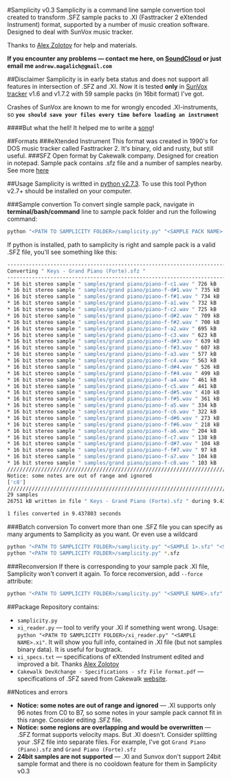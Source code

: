 #Samplicity v0.3
Samplicity is a command line sample convertion tool created to transform .SFZ sample packs to .XI (Fasttracker 2 eXtended Instrument) format, supported by a number of music creation software. Designed to deal with SunVox music tracker.

Thanks to [Alex Zolotov](http://www.warmplace.ru/) for help and materials.

**If you encounter any problems — contact me here, on [SoundCloud](http://soundcloud.com/convergent) or just email me ```andrew.magalich@gmail.com```**

##Disclaimer
Samplicity is in early beta status and does not support all features in intersection of .SFZ and .XI. Now it is tested **only** in [SunVox tracker](http://www.warmplace.ru/soft/sunvox/) v1.6 and v1.7.2 with 59 sample packs (in 16bit format) I've got.

Crashes of SunVox are known to me for wrongly encoded .XI-instruments, so **```you should save your files every time before loading an instrument```**

####But what the hell! It helped me to write a [song](http://soundcloud.com/convergent/the-fire)! 

##Formats
###eXtended Instrument
This format was created in 1990's for DOS music tracker called Fasttracker 2. It's binary, old and rusty, but still useful.
###SFZ
Open format by Cakewalk company. Designed for creation in notepad. Sample pack contains .sfz file and a number of samples nearby. See more [here](http://www.cakewalk.com/DevXchange/article.aspx?aid=108)

##Usage
Samplicity is writted in [python v2.7.3](http://www.python.org/). To use this tool Python v2.7+ should be installed on your computer.

###Sample convertion
To convert single sample pack, navigate in **terminal/bash/command** line to sample pack folder and run the following command:

```bash
python "<PATH TO SAMPLICITY FOLDER>/samplicity.py" "<SAMPLE PACK NAME>.sfz"
```

If python is installed, path to samplicity is right and sample pack is a valid .SFZ file, you'll see something like this:

```bash
--------------------------------------------------------------------------------
Converting " Keys - Grand Piano (Forte).sfz "
--------------------------------------------------------------------------------
* 16 bit stereo sample " samples/grand piano/piano-f-c1.wav " 726 kB
* 16 bit stereo sample " samples/grand piano/piano-f-d#1.wav " 735 kB
* 16 bit stereo sample " samples/grand piano/piano-f-f#1.wav " 734 kB
* 16 bit stereo sample " samples/grand piano/piano-f-a1.wav " 732 kB
* 16 bit stereo sample " samples/grand piano/piano-f-c2.wav " 725 kB
* 16 bit stereo sample " samples/grand piano/piano-f-d#2.wav " 709 kB
* 16 bit stereo sample " samples/grand piano/piano-f-f#2.wav " 700 kB
* 16 bit stereo sample " samples/grand piano/piano-f-a2.wav " 695 kB
* 16 bit stereo sample " samples/grand piano/piano-f-c3.wav " 623 kB
* 16 bit stereo sample " samples/grand piano/piano-f-d#3.wav " 639 kB
* 16 bit stereo sample " samples/grand piano/piano-f-f#3.wav " 607 kB
* 16 bit stereo sample " samples/grand piano/piano-f-a3.wav " 577 kB
* 16 bit stereo sample " samples/grand piano/piano-f-c4.wav " 563 kB
* 16 bit stereo sample " samples/grand piano/piano-f-d#4.wav " 526 kB
* 16 bit stereo sample " samples/grand piano/piano-f-f#4.wav " 499 kB
* 16 bit stereo sample " samples/grand piano/piano-f-a4.wav " 461 kB
* 16 bit stereo sample " samples/grand piano/piano-f-c5.wav " 441 kB
* 16 bit stereo sample " samples/grand piano/piano-f-d#5.wav " 410 kB
* 16 bit stereo sample " samples/grand piano/piano-f-f#5.wav " 361 kB
* 16 bit stereo sample " samples/grand piano/piano-f-a5.wav " 334 kB
* 16 bit stereo sample " samples/grand piano/piano-f-c6.wav " 322 kB
* 16 bit stereo sample " samples/grand piano/piano-f-d#6.wav " 273 kB
* 16 bit stereo sample " samples/grand piano/piano-f-f#6.wav " 218 kB
* 16 bit stereo sample " samples/grand piano/piano-f-a6.wav " 204 kB
* 16 bit stereo sample " samples/grand piano/piano-f-c7.wav " 138 kB
* 16 bit stereo sample " samples/grand piano/piano-f-d#7.wav " 104 kB
* 16 bit stereo sample " samples/grand piano/piano-f-f#7.wav " 97 kB
* 16 bit stereo sample " samples/grand piano/piano-f-a7.wav " 104 kB
* 16 bit stereo sample " samples/grand piano/piano-f-c8.wav " 103 kB
////////////////////////////////////////////////////////////////////////////////
Notice: some notes are out of range and ignored
['c8']
////////////////////////////////////////////////////////////////////////////////
29 samples
26751 kB written in file " Keys - Grand Piano (Forte).sfz " during 9.435801 seconds

1 files converted in 9.437803 seconds
```

###Batch conversion
To convert more than one .SFZ file you can specify as many arguments to Samplicity as you want. Or even use a wildcard

```bash
python "<PATH TO SAMPLICITY FOLDER>/samplicity.py" "<SAMPLE 1>.sfz" "<SAMPLE 2>.sfz" "<SAMPLE 3>.sfz"
python "<PATH TO SAMPLICITY FOLDER>/samplicity.py" *.sfz 
```

###Reconversion
If there is corresponding to your sample pack .XI file, Samplicity won't convert it again. To force reconversion, add ```--force``` attribute:

```bash
python "<PATH TO SAMPLICITY FOLDER>/samplicity.py" "<SAMPLE NAME>.sfz" --force 

```

##Package
Repository contains:

* ```samplicity.py```
* ```xi_reader.py``` — tool to verify your .XI if something went wrong. Usage: ```python "<PATH TO SAMPLICITY FOLDER>/xi_reader.py" "<SAMPLE NAME>.xi"```. It will show you full info, contained in .XI file (but not samples binary data). It is useful for bugtrack.
* ```xi_specs.txt``` — specifications of eXtended Instrument edited and improved a bit. Thanks [Alex Zolotov](http://www.warmplace.ru/)
* ```Cakewalk DevXchange - Specifications - sfz File Format.pdf``` — specifications of .SFZ saved from Cakewalk [website](http://www.cakewalk.com/DevXchange/article.aspx?aid=108).

##Notices and errors
* **Notice: some notes are out of range and ignored** — .XI supports only 96 notes from C0 to B7, so some notes in your sample pack cannot fit in this range. Consider editing .SFZ file.
* **Notice: some regions are overlapping and would be overwritten** — .SFZ format supports velocity maps. But .XI doesn't. Consider splitting your .SFZ file into separate files. For example, I've got ```Grand Piano (Piano).sfz``` and ```Grand Piano (Forte).sfz```
* **24bit samples are not supported** — .XI and Sunvox don't support 24bit sample format and there is no cooldown feature for them in Samplicity v0.3 
	